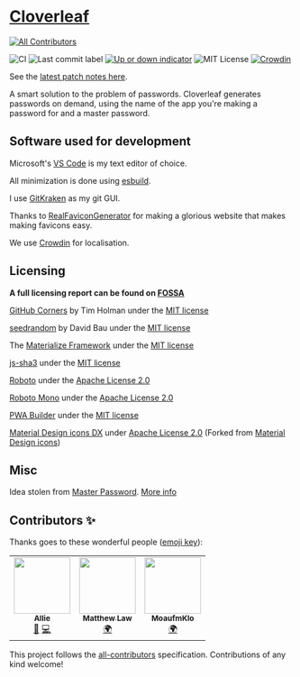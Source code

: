 # [Cloverleaf](https://cloverleaf.app/)
<!-- ALL-CONTRIBUTORS-BADGE:START - Do not remove or modify this section -->
[![All Contributors](https://img.shields.io/badge/all_contributors-3-orange.svg?style=flat-square)](#contributors-)
<!-- ALL-CONTRIBUTORS-BADGE:END -->
![CI](https://github.com/cloverleaf/web/workflows/CI/badge.svg)
![Last commit label](https://img.shields.io/github/last-commit/cloverleaf/web.svg)
[![Up or down indicator](https://img.shields.io/website-up-down-green-red/https/cloverleaf.app.svg?label=Cloverleaf.app)](https://cloverleaf.app/)
![MIT License](https://img.shields.io/github/license/cloverleaf/web.svg)
[![Crowdin](https://badges.crowdin.net/cloverleaf/localized.svg)](https://crowdin.com/project/cloverleaf)

See the [latest patch notes here](https://github.com/cloverleaf/web/commit/master).

A smart solution to the problem of passwords. Cloverleaf generates passwords on demand, using the name of the app you're making a password for and a master password.

## Software used for development

Microsoft's [VS Code](https://code.visualstudio.com/) is my text editor of choice.

All minimization is done using [esbuild](https://esbuild.github.io/).

I use [GitKraken](https://www.gitkraken.com/) as my git GUI.

Thanks to [RealFaviconGenerator](https://realfavicongenerator.net) for making a glorious website that makes making favicons easy.

We use [Crowdin](https://crowdin.com/project/cloverleaf) for localisation.

## Licensing

**A full licensing report can be found on [FOSSA](https://app.fossa.com/reports/50704854-c664-4b03-94a6-683674bae968?ref=badge_shield)**

[GitHub Corners](https://github.com/tholman/github-corners) by Tim Holman under the [MIT license](https://github.com/tholman/github-corners/blob/master/license.md)

[seedrandom](https://github.com/davidbau/seedrandom) by David Bau under the [MIT license](https://github.com/davidbau/seedrandom#license-mit)

The [Materialize Framework](https://github.com/Dogfalo/materialize) under the [MIT license](https://github.com/Dogfalo/materialize/blob/v1-dev/LICENSE)

[js-sha3](https://github.com/emn178/js-sha3) under the [MIT license](https://github.com/emn178/js-sha3/blob/master/LICENSE.txt)

[Roboto](https://github.com/google/fonts/tree/master/apache/roboto) under the [Apache License 2.0](https://github.com/google/fonts/blob/master/apache/roboto/LICENSE.txt)

[Roboto Mono](https://github.com/google/fonts/tree/master/apache/robotomono) under the [Apache License 2.0](https://github.com/google/fonts/blob/master/apache/robotomono/LICENSE.txt)

[PWA Builder](https://www.pwabuilder.com/) under the [MIT license](https://github.com/pwa-builder/serviceworkers/blob/master/LICENSE.txt)

[Material Design icons DX](https://github.com/jossef/material-design-icons-iconfont) under [Apache License 2.0](https://github.com/jossef/material-design-icons-iconfont/blob/master/LICENSEs) (Forked from [Material Design icons](https://github.com/google/material-design-icons))

## Misc

Idea stolen from [Master Password](https://masterpasswordapp.com/). [More info](https://cloverleaf.app/faq#remake)

## Contributors ✨

Thanks goes to these wonderful people ([emoji key](https://allcontributors.org/docs/en/emoji-key)):

<!-- ALL-CONTRIBUTORS-LIST:START - Do not remove or modify this section -->
<!-- prettier-ignore-start -->
<!-- markdownlint-disable -->
<table>
  <tr>
    <td align="center"><a href="https://github.com/ChildishGiant"><img src="https://avatars.githubusercontent.com/u/13716824?v=4?s=100" width="100px;" alt=""/><br /><sub><b>Allie</b></sub></a><br /><a href="#design-ChildishGiant" title="Design">🎨</a> <a href="https://github.com/cloverleaf/web/commits?author=ChildishGiant" title="Code">💻</a></td>
    <td align="center"><a href="https://github.com/matthew-law"><img src="https://avatars.githubusercontent.com/u/18603830?v=4?s=100" width="100px;" alt=""/><br /><sub><b>Matthew Law</b></sub></a><br /><a href="#translation-matthew-law" title="Translation">🌍</a></td>
    <td align="center"><a href="https://moaufmklo.com"><img src="https://avatars.githubusercontent.com/u/45636897?v=4?s=100" width="100px;" alt=""/><br /><sub><b>MoaufmKlo</b></sub></a><br /><a href="#translation-MoaufmKlo" title="Translation">🌍</a></td>
  </tr>
</table>

<!-- markdownlint-restore -->
<!-- prettier-ignore-end -->

<!-- ALL-CONTRIBUTORS-LIST:END -->

This project follows the [all-contributors](https://github.com/all-contributors/all-contributors) specification. Contributions of any kind welcome!
